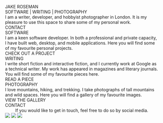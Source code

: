 <div class="backgroundimgcontainer" onload="lazy()">
    <!--<div class="backgroundimg" style="background-image:url(photos/1.jpg)"></div>-->
    <div class="backgroundimg" style="background-image:url(images/homemain.jpg)">
        <div class="greetingbox slowtrans" id="greetingbox">
            <div class="greetingtitle">JAKE ROSEMAN</div>
            <div class="hometitleline"></div>
            <div class="greetingsubbox">
                    <span onclick="toHomeBlock('software')" class="greetingsubtitle">SOFTWARE</span>  |  
                    <span onclick="toHomeBlock('writing')" class="greetingsubtitle">WRITING</span>  |  
                    <span onclick="toHomeBlock('photos')" class="greetingsubtitle">PHOTOGRAPHY</span>                
            </div>
            <div class="greetingtext">
            I am a writer, developer, and hobbyist photographer in London. It is my pleasure to use this space to share some of my personal work.  
            </div>
            <div onclick="toHomeBlock('contact')" class="homecontact">CONTACT</div>
        </div>
    <!--</div>-->
</div>

<div class="homeblock" id="homesoftware">
    <div class="homeblockcontainer">
        <div class="homeblocktitle">SOFTWARE</div>
        <div class="homeblockline"></div>
        <div class="homeblocktext">I am a keen software developer. In both a professional and private capacity, I have built web, desktop, and mobile applications. Here you will find some of my favourite personal projects.</div>
        <div class="homeblockbutton" onclick="randomEntry('Software')">CHECK OUT A PROJECT</div>
    </div>
</div>

<div class="backgroundimg2" id="homeimage0"></div>

<div class="homeblock" id="homewriting">
    <div class="homeblockcontainer">
        <div class="homeblocktitle">WRITING</div>
        <div class="homeblockline"></div>
        <div class="homeblocktext">I write short fiction and interactive fiction, and I currently work at Google as a technical writer. My work has appeared in magazines and literary journals. You will find some of my favourite pieces here.</div>
        <div class="homeblockbutton" onclick="randomEntry('Writing')">READ A PIECE</div>
    </div>
</div>

<div class="backgroundimg2" id="homeimage1"></div>

<div class="homeblock" id="homephotos">
    <div class="homeblockcontainer">
        <div class="homeblocktitle">PHOTOGRAPHY</div>
        <div class="homeblockline"></div>
        <div class="homeblocktext">I love mountains, hiking, and trekking. I take photographs of tall mountains and wild spaces. Here you will find a gallery of my favourite images.</div>
        <div class="homeblockbutton" onclick="injectGallery()">VIEW THE GALLERY</div>
    </div>
</div>

<div class="backgroundimg2" id="homeimage2"></div>

<div class="homeblock" style="padding-bottom:75px;" id="homecontact">
    <div class="homeblockcontainer">
        <div class="homeblocktitle">CONTACT</div>
        <div class="homeblockline"></div>
        <div class="homeblocktext" style="text-align:center">If you would like to get in touch, feel free to do so by social media.</div>
        <div class="homesocials">
            <a href="https://www.linkedin.com/in/jake-roseman/" class="homesocial"><img class="socialiconbig" id="linkedinbig" src="svg/linkedinbig.svg" onmouseenter="highlightSVG('linkedinbig')" onmouseleave="removeHighlight('linkedinbig')"/></a>
            <a href="https://www.instagram.com/roseman.jake/" class="homesocial"><img class="socialiconbig" id="instabig" src="svg/instabig.svg" onmouseenter="highlightSVG('instabig')" onmouseleave="removeHighlight('instabig')"/></a>
            <a href="https://github.com/rosemanjake/" class="homesocial"><img class="socialiconbig" id="githubbig" src="svg/githubbig.svg" onmouseenter="highlightSVG('githubbig')" onmouseleave="removeHighlight('githubbig')"/></a>
        </div>
    </div>
</div>